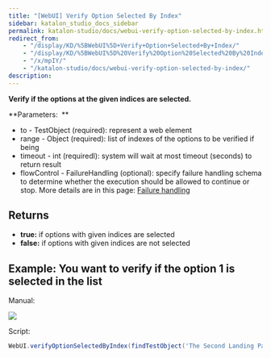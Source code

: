 ```yaml
---
title: "[WebUI] Verify Option Selected By Index" 
sidebar: katalon_studio_docs_sidebar
permalink: katalon-studio/docs/webui-verify-option-selected-by-index.html 
redirect_from:
    - "/display/KD/%5BWebUI%5D+Verify+Option+Selected+By+Index/"
    - "/display/KD/%5BWebUI%5D%20Verify%20Option%20Selected%20By%20Index/"
    - "/x/mpIY/"
    - "/katalon-studio/docs/webui-verify-option-selected-by-index/"
description: 
---
```

**Verify if the options at the given indices are selected.**

**Parameters:  **

*   to - TestObject (required): represent a web element
*   range - Object (required): list of indexes of the options to be verified if being
*   timeout - int (requiredl): system will wait at most timeout (seconds) to return result
*   flowControl - FailureHandling (optional): specify failure handling schema to determine whether the execution should be allowed to continue or stop. More details are in this page: [Failure handling](/x/qAAM)

Returns
-------

*   **true:** if options with given indices are selected
*   **false:** if options with given indices are not selected

Example: You want to verify if the option 1 is selected in the list
-------------------------------------------------------------------

Manual: 

![](../../images/katalon-studio/docs/webui-verify-option-selected-by-index/image2016-8-15-193A283A13.png)

Script:

```groovy
WebUI.verifyOptionSelectedByIndex(findTestObject('The Second Landing Page/select_js-intent'), 1, 2)
```